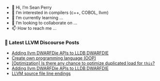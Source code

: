 - 👋 Hi, I’m Sean Perry
- 👀 I’m interested in compilers (c++, COBOL, llvm)
- 🌱 I’m currently learning ...
- 💞️ I’m looking to collaborate on ...
- 📫 How to reach me ...

<!---
s66perry/s66perry is a ✨ special ✨ repository because its `README.md` (this file) appears on your GitHub profile.
You can click the Preview link to take a look at your changes.
--->
### 📕 Latest LLVM Discourse Posts

<!-- DISCOURSE-LLVM:START -->
- [Adding llvm DWARFDie APIs to LLDB DWARFDIE](https://discourse.llvm.org/t/adding-llvm-dwarfdie-apis-to-lldb-dwarfdie/81390#post_2)
- [Create own programming language &lpar;OOP&rpar;](https://discourse.llvm.org/t/create-own-programming-language-oop/81235#post_7)
- [[Optimization] Is there any chance to optimize duplicated load for `this`?](https://discourse.llvm.org/t/optimization-is-there-any-chance-to-optimize-duplicated-load-for-this/81336#post_7)
- [Adding llvm DWARFDie APIs to LLDB DWARFDIE](https://discourse.llvm.org/t/adding-llvm-dwarfdie-apis-to-lldb-dwarfdie/81390#post_1)
- [LLVM source file line endings](https://discourse.llvm.org/t/llvm-source-file-line-endings/81388#post_3)
<!-- DISCOURSE-LLVM:END -->
